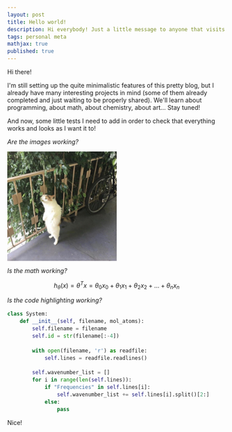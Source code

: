 ```yaml
---
layout: post
title: Hello world!
description: Hi everybody! Just a little message to anyone that visits before I actually upload any interesting content.
tags: personal meta
mathjax: true
published: true
---
```



Hi there!

I'm still setting up the quite minimalistic features of this pretty blog, but I already have many interesting projects in mind (some of them already completed and just waiting to be properly shared).
We'll learn about programming, about math, about chemistry, about art... Stay tuned!

And now, some little tests I need to add in order to check that everything works and looks as I want it to!

_Are the images working?_

<p class="full-width">
<img src="/public/img/leaf-man.jpg" width="50%" align="center"/>
</p>

_Is the math working?_

$$h_\theta(x)=\theta^T x = \theta_0 x_0 + \theta_1 x_1 + \theta_2 x_2 + ... + \theta_n x_n$$

_Is the code highlighting working?_

```python
class System:
    def __init__(self, filename, mol_atoms):
        self.filename = filename
        self.id = str(filename[:-4])

        with open(filename, 'r') as readfile:
            self.lines = readfile.readlines()

        self.wavenumber_list = []
        for i in range(len(self.lines)):
            if "Frequencies" in self.lines[i]:
                self.wavenumber_list += self.lines[i].split()[2:]
            else:
                pass
```

Nice!
